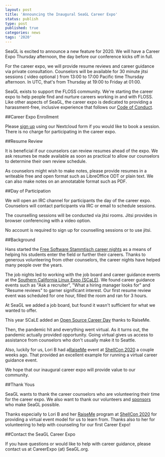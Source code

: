```yaml
---
layout: post
title: 'Announcing the Inaugural SeaGL Career Expo'
status: publish
type: post
published: true
categories: news
tags: '2020'
---
```


SeaGL is excited to announce a new feature for 2020.
We will have a Career Expo Thursday afternoon, the day before our conference kicks off in full.

For the career expo, we will provide resume reviews and career guidance via private consultation.
Counselors will be available for 30 minute jitsi sessions ( video optional ) from 13:00 to 17:00 Pacific time Thursday afternoon.
In UTC, that's from Thursday at 19:00 to Friday at 01:00.

SeaGL exists to support the FLOSS community.
We're starting the career expo to help people find and nurture careers working in and with FLOSS.
Like other aspects of SeaGL, the career expo is dedicated to providing a harassment-free, inclusive experience that follows our [Code of Conduct](/code_of_conduct).

##Career Expo Enrollment

Please [sign up](https://gnu-cloud.yourownnet.cloud/apps/forms/cmkCEGBHw3roSEJn) using our Nextcloud form if you would like to book a session.
There is no charge for participating in the career expo.

##Resume Review

It is beneficial if our counselors can review resumes ahead of the expo.
We ask resumes be made available as soon as practical to allow our counselors to determine their own review schedule.

As counselors might wish to make notes, please provide resumes in a writeable free and open format such as LibreOffice ODT or plain text.
We can also make notes on an annotatable format such as PDF.

##Day of Participation

We will open an IRC channel for participants the day of the career expo.
Counselors will contact participants via IRC or email to schedule sessions.

The counselling sessions will be conducted via jitsi rooms.
Jitsi provides in browser conferencing with a video option.

No account is required to sign up for counselling sessions or to use jitsi.

##Background

Hans started the [Free Software Stammtisch career nights](https://www.lufthans.com/Free_Software_Stammtisch#JobsNights) as a means of helping his students enter the field or further their careers.
Thanks to generous volunteering from other counselors, the career nights have helped many people over the years.

The job nights led to working with the job board and career guidance events at the [Southern California Linux Expo (SCaLE)](https://www.socallinuxexpo.org/).
We found career guidance events such as "Ask a recruiter", "What a hiring manager looks for" and "Resume reviews" to garner significant interest.
Our first resume review event was scheduled for one hour, filled the room and ran for 3 hours.

At SeaGL we added a job board, but found it wasn't sufficient for what we wanted to offer.

This year SCaLE added an [Open Source Career Day](https://www.socallinuxexpo.org/scale/18x/open-source-career-day) thanks to RaiseMe.

Then, the pandemic hit and everything went virtual.
As it turns out, the pandemic actually provided opportunity.
Going virtual gives us access to assistance from counselors who don't usually make it to Seattle.

Also, luckily for us, Lori B had a[RaiseMe](https://shellcon.io/raiseme/) event at [ShellCon 2020](https://shellcon.io/) a couple weeks ago.
That provided an excellent example for running a virtual career guidance event.

We hope that our inaugural career expo will provide value to our community.

##Thank Yous

SeaGL wants to thank the career counselors who are volunteering their time for the career expo.
We also want to thank our volunteers and [sponsors](/sponsors/2020.html) who make SeaGL possible.

Thanks especially to Lori B and her [RaiseMe](https://shellcon.io/raiseme/) program at [ShellCon 2020](https://shellcon.io/) for providing a virtual event model for us to learn from.
Thanks also to her for volunteering to help with counseling for our first Career Expo!

##Contact the SeaGL Career Expo

If you have questions or would like to help with career guidance, please contact us at CareerExpo (at) SeaGL.org.
